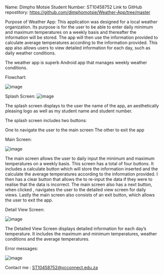 Name: Dimpho Motsie
Student Number: ST10458752
Link to GitHub repostitory: https://github.com/dimphomotsie/Weather-App/tree/master

Purpose of Weather App: 
This application was designed for a local weather organization. Its purpose is for the user to be able to enter daily minimum and maximum temperatures on a weekly basis and thereafter the information will be stored. The app will then use the information provided to calculate average temperatures according to the information provided. This app also allows users to view detailed information for each day, such as daily weather conditions.

The weather app is superb Android app that manages weekly weather conditions.

Flowchart:

![image](https://github.com/dimphomotsie/Weather-App/assets/163859725/ae6268ce-1a3d-4241-bf76-8ab370f35cc6)

Splash Screen: 
![image](https://github.com/dimphomotsie/Weather-App/assets/163859725/a605ffb0-32c7-4d6c-9147-6537278df35e)

The splash screen displays to the user the name of the app, an aesthetically pleasing logo  as well as my student name and student number. 

The splash screen includes two buttons:

One to navigate the user to the main screen
The other to exit the app

Main Screen:

![image](https://github.com/dimphomotsie/Weather-App/assets/163859725/cb0c1a27-9244-4e4a-bfa3-937b4b650e10)

The main screen allows the user to daily input the minimum and maximum temperatures on a weekly basis. This screen has a total of four buttons. It includes a calculate button which will store the  information inserted and the calculate the average temperatures according to the information provided. I then has a clear button that allows the to re-input the data if they were to realise that the data is incorrect. The main screen also has a next button, when clicked , navigates the user to the detailed view screen for daily views. Lastly the main screen also consists of an exit button, which allows the user to exit the app.

Detail View Screen: 

![image](https://github.com/dimphomotsie/Weather-App/assets/163859725/f0729b5a-318c-4ff0-b1ae-d079c9574ea5)

The Detailed View Screen displays detailed information for each day’s temperature. It includes the maximum and minimum temperatures, weather conditions and the average temperatures.

Error messages:

![image](https://github.com/dimphomotsie/Weather-App/assets/163859725/47e1f01f-6553-4eec-a70a-eebafe7517bc)


Contact me : ST10458752@vcconnect.edu.za













